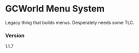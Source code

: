 # GCWorld Menu System

Legacy thing that builds menus.  Desperately needs some TLC.

### Version

1.1.7